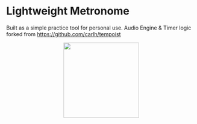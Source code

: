#  Lightweight Metronome

Built as a simple practice tool for personal use. Audio Engine & Timer logic forked from https://github.com/carlh/tempoist
<p align="center">
<img src="app-screenshot.PNG" width="200">
</p>
